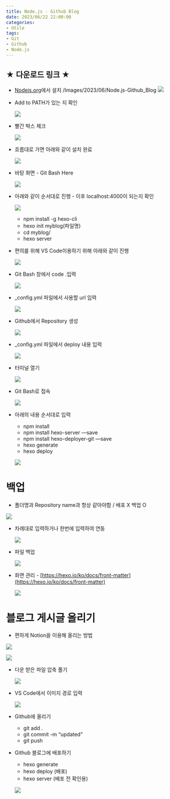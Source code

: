 ```yaml
---
title: Node.js - Github Blog
date: 2023/06/22 22:00:00
categories:
- Utile
tags:
- Git
- Github
- Node.js
---
```


## ★ 다운로드 링크 ★

- [Nodejs.org](https://nodejs.org/en)에서 설치
    /Images/2023/06/Node.js-Github_Blog
    ![](/Images/2023/06/Node.js-Github_Blog/Untitled.png)
    
- Add to PATH가 있는 지 확인
    
    ![](/Images/2023/06/Node.js-Github_Blog/Untitled%201.png)
    
- 빨간 박스 체크
    
    ![](/Images/2023/06/Node.js-Github_Blog/Untitled%202.png)
    
- 흐름대로 가면 아래와 같이 설치 완료
    
    ![](/Images/2023/06/Node.js-Github_Blog/Untitled%203.png)
    
- 바탕 화면 - Git Bash Here
    
    ![](/Images/2023/06/Node.js-Github_Blog/Untitled%204.png)
    
- 아래와 같이 순서대로 진행 - 이후 localhost:4000이 되는지 확인
    
    ![](/Images/2023/06/Node.js-Github_Blog/Untitled%205.png)
    
    - npm install -g hexo-cli
    - hexo init myblog(파일명)
    - cd myblog/
    - hexo server

- 편의를 위해 VS Code이용하기 위해 아래와 같이 진행
    
    ![](/Images/2023/06/Node.js-Github_Blog/Untitled%206.png)
    
- Git Bash 창에서 code .입력
    
    ![](/Images/2023/06/Node.js-Github_Blog/Untitled%207.png)
    
- _config.yml 파일에서 사용할 url 입력
    
    ![](/Images/2023/06/Node.js-Github_Blog/Untitled%208.png)
    

- Github에서 Repository 생성
    
    ![](/Images/2023/06/Node.js-Github_Blog/Untitled%209.png)
    

- _config.yml 파일에서 deploy 내용 입력
    
    ![](/Images/2023/06/Node.js-Github_Blog/Untitled%2010.png)
    

- 터미널 열기
    
    ![](/Images/2023/06/Node.js-Github_Blog/Untitled%2011.png)
    

- Git Bash로 접속
    
    ![](/Images/2023/06/Node.js-Github_Blog/Untitled%2012.png)
    

- 아래의 내용 순서대로 입력
    - npm install
    - npm install hexo-server —save
    - npm install hexo-deployer-git —save
    - hexo generate
    - hexo deploy
    
    ![](/Images/2023/06/Node.js-Github_Blog/Untitled%2013.png)
    

# 백업

- 폴더명과 Repository name과 항상 같아야함 / 배포 X 백업 O

![](/Images/2023/06/Node.js-Github_Blog/Untitled%2014.png)

- 차례대로 입력하거나 한번에 입력하여 연동
    
    ![](/Images/2023/06/Node.js-Github_Blog/Untitled%2015.png)
    
- 파일 백업
    
    ![](/Images/2023/06/Node.js-Github_Blog/Untitled%2016.png)
    
- 화면 관리 - [https://hexo.io/ko/docs/front-matter](https://hexo.io/ko/docs/front-matter)
    
    ![](/Images/2023/06/Node.js-Github_Blog/Untitled%2017.png)
    

# 블로그 게시글 올리기

- 편하게 Notion을 이용해 올리는 방법

![](/Images/2023/06/Node.js-Github_Blog/Untitled%2018.png)

![](/Images/2023/06/Node.js-Github_Blog/Untitled%2019.png)

- 다운 받은 파일 압축 풀기
    
    ![](/Images/2023/06/Node.js-Github_Blog/Untitled%2020.png)
    

- VS Code에서 이미지 경로 입력
    
    ![](/Images/2023/06/Node.js-Github_Blog/Untitled%2021.png)
    

- Github에 올리기
    - git add .
    - git commit -m “updated”
    - git push
- Github 블로그에 배포하기
    - hexo generate
    - hexo deploy (배포)
    - hexo server (배포 전 확인용)
    
    ![](/Images/2023/06/Node.js-Github_Blog/Untitled%2022.png)
